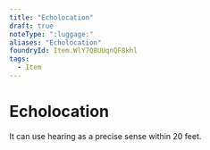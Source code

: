 ```yaml
---
title: "Echolocation"
draft: true
noteType: ":luggage:"
aliases: "Echolocation"
foundryId: Item.WlY7Q8UUqnQF8khl
tags:
  - Item
---
```


# Echolocation

It can use hearing as a precise sense within 20 feet.
